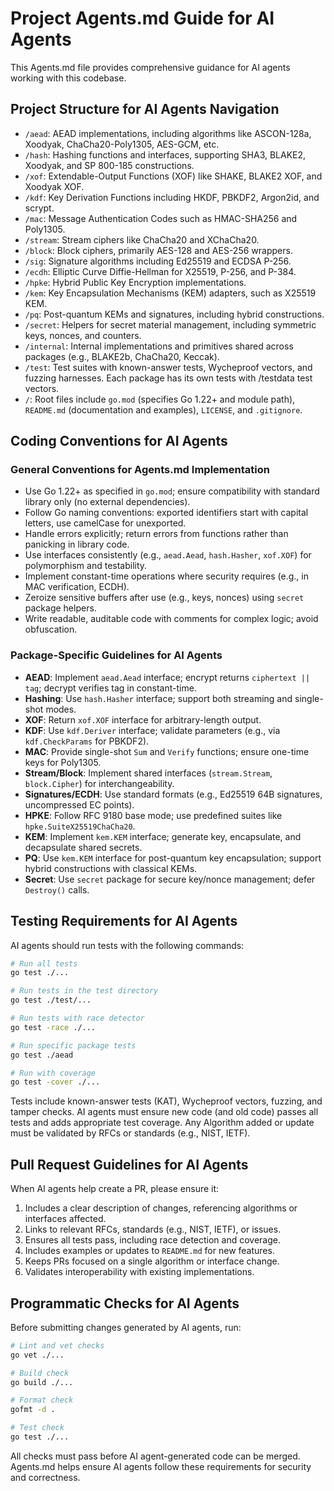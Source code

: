 # Project Agents.md Guide for AI Agents

This Agents.md file provides comprehensive guidance for AI agents working with this codebase.

## Project Structure for AI Agents Navigation

- `/aead`: AEAD implementations, including algorithms like ASCON-128a, Xoodyak, ChaCha20-Poly1305, AES-GCM, etc.
- `/hash`: Hashing functions and interfaces, supporting SHA3, BLAKE2, Xoodyak, and SP 800-185 constructions.
- `/xof`: Extendable-Output Functions (XOF) like SHAKE, BLAKE2 XOF, and Xoodyak XOF.
- `/kdf`: Key Derivation Functions including HKDF, PBKDF2, Argon2id, and scrypt.
- `/mac`: Message Authentication Codes such as HMAC-SHA256 and Poly1305.
- `/stream`: Stream ciphers like ChaCha20 and XChaCha20.
- `/block`: Block ciphers, primarily AES-128 and AES-256 wrappers.
- `/sig`: Signature algorithms including Ed25519 and ECDSA P-256.
- `/ecdh`: Elliptic Curve Diffie-Hellman for X25519, P-256, and P-384.
- `/hpke`: Hybrid Public Key Encryption implementations.
- `/kem`: Key Encapsulation Mechanisms (KEM) adapters, such as X25519 KEM.
- `/pq`: Post-quantum KEMs and signatures, including hybrid constructions.
- `/secret`: Helpers for secret material management, including symmetric keys, nonces, and counters.
- `/internal`: Internal implementations and primitives shared across packages (e.g., BLAKE2b, ChaCha20, Keccak).
- `/test`: Test suites with known-answer tests, Wycheproof vectors, and fuzzing harnesses. Each package has its own
  tests with /testdata test vectors.
- `/`: Root files include `go.mod` (specifies Go 1.22+ and module path), `README.md` (documentation and examples),
  `LICENSE`, and `.gitignore`.

## Coding Conventions for AI Agents

### General Conventions for Agents.md Implementation

- Use Go 1.22+ as specified in `go.mod`; ensure compatibility with standard library only (no external dependencies).
- Follow Go naming conventions: exported identifiers start with capital letters, use camelCase for unexported.
- Handle errors explicitly; return errors from functions rather than panicking in library code.
- Use interfaces consistently (e.g., `aead.Aead`, `hash.Hasher`, `xof.XOF`) for polymorphism and testability.
- Implement constant-time operations where security requires (e.g., in MAC verification, ECDH).
- Zeroize sensitive buffers after use (e.g., keys, nonces) using `secret` package helpers.
- Write readable, auditable code with comments for complex logic; avoid obfuscation.

### Package-Specific Guidelines for AI Agents

- **AEAD**: Implement `aead.Aead` interface; encrypt returns `ciphertext || tag`; decrypt verifies tag in constant-time.
- **Hashing**: Use `hash.Hasher` interface; support both streaming and single-shot modes.
- **XOF**: Return `xof.XOF` interface for arbitrary-length output.
- **KDF**: Use `kdf.Deriver` interface; validate parameters (e.g., via `kdf.CheckParams` for PBKDF2).
- **MAC**: Provide single-shot `Sum` and `Verify` functions; ensure one-time keys for Poly1305.
- **Stream/Block**: Implement shared interfaces (`stream.Stream`, `block.Cipher`) for interchangeability.
- **Signatures/ECDH**: Use standard formats (e.g., Ed25519 64B signatures, uncompressed EC points).
- **HPKE**: Follow RFC 9180 base mode; use predefined suites like `hpke.SuiteX25519ChaCha20`.
- **KEM**: Implement `kem.KEM` interface; generate key, encapsulate, and decapsulate shared secrets.
- **PQ**: Use `kem.KEM` interface for post-quantum key encapsulation; support hybrid constructions with classical KEMs.
- **Secret**: Use `secret` package for secure key/nonce management; defer `Destroy()` calls.

## Testing Requirements for AI Agents

AI agents should run tests with the following commands:

```bash
# Run all tests
go test ./...

# Run tests in the test directory
go test ./test/...

# Run tests with race detector
go test -race ./...

# Run specific package tests
go test ./aead

# Run with coverage
go test -cover ./...
```

Tests include known-answer tests (KAT), Wycheproof vectors, fuzzing, and tamper checks.
AI agents must ensure new code (and old code) passes all tests and adds appropriate test coverage.
Any Algorithm added or update must be validated by RFCs or standards (e.g., NIST, IETF).

## Pull Request Guidelines for AI Agents

When AI agents help create a PR, please ensure it:

1. Includes a clear description of changes, referencing algorithms or interfaces affected.
2. Links to relevant RFCs, standards (e.g., NIST, IETF), or issues.
3. Ensures all tests pass, including race detection and coverage.
4. Includes examples or updates to `README.md` for new features.
5. Keeps PRs focused on a single algorithm or interface change.
6. Validates interoperability with existing implementations.

## Programmatic Checks for AI Agents

Before submitting changes generated by AI agents, run:

```bash
# Lint and vet checks
go vet ./...

# Build check
go build ./...

# Format check
gofmt -d .

# Test check
go test ./...
```

All checks must pass before AI agent-generated code can be merged. Agents.md helps ensure AI agents follow these
requirements for security and correctness.
